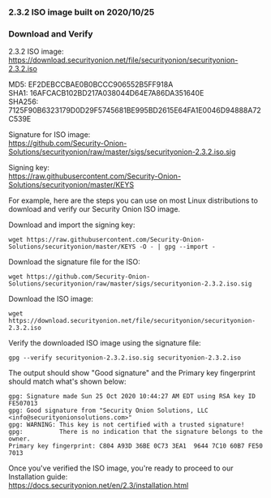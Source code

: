 ### 2.3.2 ISO image built on 2020/10/25

### Download and Verify

2.3.2 ISO image:  
https://download.securityonion.net/file/securityonion/securityonion-2.3.2.iso

MD5: EF2DEBCCBAE0B0BCCC906552B5FF918A  
SHA1: 16AFCACB102BD217A038044D64E7A86DA351640E  
SHA256: 7125F90B6323179D0D29F5745681BE995BD2615E64FA1E0046D94888A72C539E 

Signature for ISO image:  
https://github.com/Security-Onion-Solutions/securityonion/raw/master/sigs/securityonion-2.3.2.iso.sig

Signing key:  
https://raw.githubusercontent.com/Security-Onion-Solutions/securityonion/master/KEYS  

For example, here are the steps you can use on most Linux distributions to download and verify our Security Onion ISO image.

Download and import the signing key:  
```
wget https://raw.githubusercontent.com/Security-Onion-Solutions/securityonion/master/KEYS -O - | gpg --import -  
```

Download the signature file for the ISO:  
```
wget https://github.com/Security-Onion-Solutions/securityonion/raw/master/sigs/securityonion-2.3.2.iso.sig
```

Download the ISO image:  
```
wget https://download.securityonion.net/file/securityonion/securityonion-2.3.2.iso
```

Verify the downloaded ISO image using the signature file:  
```
gpg --verify securityonion-2.3.2.iso.sig securityonion-2.3.2.iso
```

The output should show "Good signature" and the Primary key fingerprint should match what's shown below:
```
gpg: Signature made Sun 25 Oct 2020 10:44:27 AM EDT using RSA key ID FE507013
gpg: Good signature from "Security Onion Solutions, LLC <info@securityonionsolutions.com>"
gpg: WARNING: This key is not certified with a trusted signature!
gpg:          There is no indication that the signature belongs to the owner.
Primary key fingerprint: C804 A93D 36BE 0C73 3EA1  9644 7C10 60B7 FE50 7013
```

Once you've verified the ISO image, you're ready to proceed to our Installation guide:  
https://docs.securityonion.net/en/2.3/installation.html
